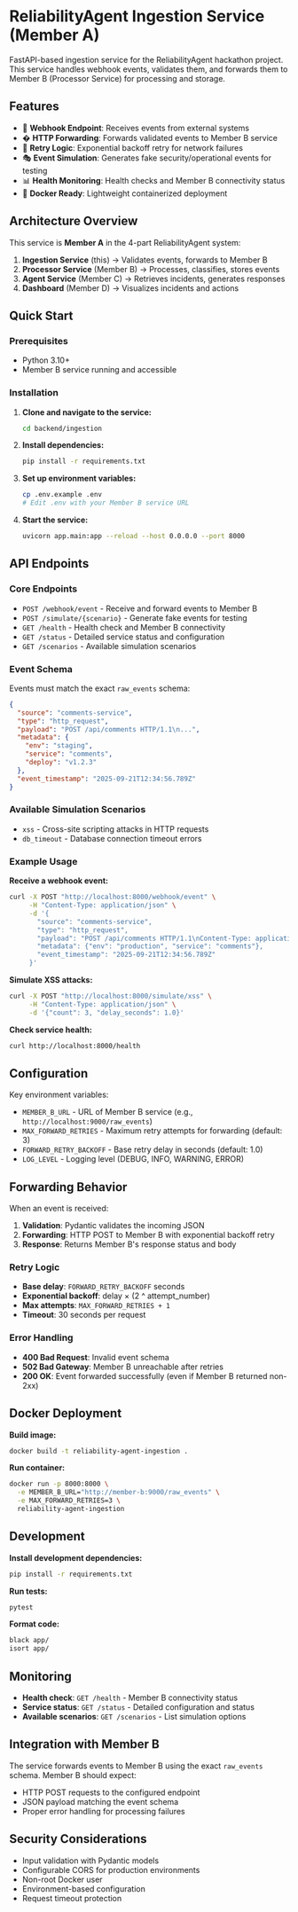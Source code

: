 # ReliabilityAgent Ingestion Service (Member A)

FastAPI-based ingestion service for the ReliabilityAgent hackathon project. This service handles webhook events, validates them, and forwards them to Member B (Processor Service) for processing and storage.

## Features

- 🔌 **Webhook Endpoint**: Receives events from external systems
- � **HTTP Forwarding**: Forwards validated events to Member B service
- 🔄 **Retry Logic**: Exponential backoff retry for network failures
- 🎭 **Event Simulation**: Generates fake security/operational events for testing
- 📊 **Health Monitoring**: Health checks and Member B connectivity status
- 🐳 **Docker Ready**: Lightweight containerized deployment

## Architecture Overview

This service is **Member A** in the 4-part ReliabilityAgent system:

1. **Ingestion Service** (this) → Validates events, forwards to Member B
2. **Processor Service** (Member B) → Processes, classifies, stores events
3. **Agent Service** (Member C) → Retrieves incidents, generates responses  
4. **Dashboard** (Member D) → Visualizes incidents and actions

## Quick Start

### Prerequisites

- Python 3.10+
- Member B service running and accessible

### Installation

1. **Clone and navigate to the service:**
   ```bash
   cd backend/ingestion
   ```

2. **Install dependencies:**
   ```bash
   pip install -r requirements.txt
   ```

3. **Set up environment variables:**
   ```bash
   cp .env.example .env
   # Edit .env with your Member B service URL
   ```

4. **Start the service:**
   ```bash
   uvicorn app.main:app --reload --host 0.0.0.0 --port 8000
   ```

## API Endpoints

### Core Endpoints

- `POST /webhook/event` - Receive and forward events to Member B
- `POST /simulate/{scenario}` - Generate fake events for testing
- `GET /health` - Health check and Member B connectivity
- `GET /status` - Detailed service status and configuration
- `GET /scenarios` - Available simulation scenarios

### Event Schema

Events must match the exact `raw_events` schema:

```json
{
  "source": "comments-service",
  "type": "http_request",
  "payload": "POST /api/comments HTTP/1.1\n...",
  "metadata": {
    "env": "staging",
    "service": "comments",
    "deploy": "v1.2.3"
  },
  "event_timestamp": "2025-09-21T12:34:56.789Z"
}
```

### Available Simulation Scenarios

- `xss` - Cross-site scripting attacks in HTTP requests
- `db_timeout` - Database connection timeout errors

### Example Usage

**Receive a webhook event:**
```bash
curl -X POST "http://localhost:8000/webhook/event" \
     -H "Content-Type: application/json" \
     -d '{
       "source": "comments-service",
       "type": "http_request", 
       "payload": "POST /api/comments HTTP/1.1\nContent-Type: application/json\n\n{\"comment\":\"<script>alert(1)</script>\"}",
       "metadata": {"env": "production", "service": "comments"},
       "event_timestamp": "2025-09-21T12:34:56.789Z"
     }'
```

**Simulate XSS attacks:**
```bash
curl -X POST "http://localhost:8000/simulate/xss" \
     -H "Content-Type: application/json" \
     -d '{"count": 3, "delay_seconds": 1.0}'
```

**Check service health:**
```bash
curl http://localhost:8000/health
```

## Configuration

Key environment variables:

- `MEMBER_B_URL` - URL of Member B service (e.g., `http://localhost:9000/raw_events`)
- `MAX_FORWARD_RETRIES` - Maximum retry attempts for forwarding (default: 3)
- `FORWARD_RETRY_BACKOFF` - Base retry delay in seconds (default: 1.0)
- `LOG_LEVEL` - Logging level (DEBUG, INFO, WARNING, ERROR)

## Forwarding Behavior

When an event is received:

1. **Validation**: Pydantic validates the incoming JSON
2. **Forwarding**: HTTP POST to Member B with exponential backoff retry
3. **Response**: Returns Member B's response status and body

### Retry Logic

- **Base delay**: `FORWARD_RETRY_BACKOFF` seconds
- **Exponential backoff**: delay × (2 ^ attempt_number)
- **Max attempts**: `MAX_FORWARD_RETRIES + 1`
- **Timeout**: 30 seconds per request

### Error Handling

- **400 Bad Request**: Invalid event schema
- **502 Bad Gateway**: Member B unreachable after retries
- **200 OK**: Event forwarded successfully (even if Member B returned non-2xx)

## Docker Deployment

**Build image:**
```bash
docker build -t reliability-agent-ingestion .
```

**Run container:**
```bash
docker run -p 8000:8000 \
  -e MEMBER_B_URL="http://member-b:9000/raw_events" \
  -e MAX_FORWARD_RETRIES=3 \
  reliability-agent-ingestion
```

## Development

**Install development dependencies:**
```bash
pip install -r requirements.txt
```

**Run tests:**
```bash
pytest
```

**Format code:**
```bash
black app/
isort app/
```

## Monitoring

- **Health check**: `GET /health` - Member B connectivity status
- **Service status**: `GET /status` - Detailed configuration and status
- **Available scenarios**: `GET /scenarios` - List simulation options

## Integration with Member B

The service forwards events to Member B using the exact `raw_events` schema. Member B should expect:

- HTTP POST requests to the configured endpoint
- JSON payload matching the event schema
- Proper error handling for processing failures

## Security Considerations

- Input validation with Pydantic models
- Configurable CORS for production environments  
- Non-root Docker user
- Environment-based configuration
- Request timeout protection